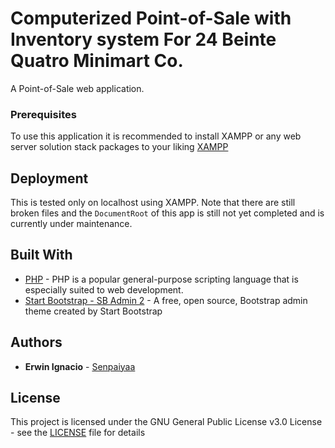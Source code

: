 # Computerized Point-of-Sale with Inventory system For 24 Beinte Quatro Minimart Co.

A Point-of-Sale web application.

### Prerequisites

To use this application it is recommended to install XAMPP or any web server solution stack packages to your liking
[XAMPP](https://www.apachefriends.org/index.html)

## Deployment

This is tested only on localhost using XAMPP. Note that there are still broken files and the ```DocumentRoot``` of this app is still not yet completed and is currently under maintenance. 

## Built With

* [PHP](http://php.net/) - PHP is a popular general-purpose scripting language that is especially suited to web development.
* [Start Bootstrap - SB Admin 2](https://github.com/BlackrockDigital/startbootstrap-sb-admin-2) - A free, open source, Bootstrap admin theme created by Start Bootstrap

## Authors

* **Erwin Ignacio** - [Senpaiyaa](https://github.com/Senpaiyaa)

## License

This project is licensed under the GNU General Public License v3.0 License - see the [LICENSE](LICENSE) file for details

